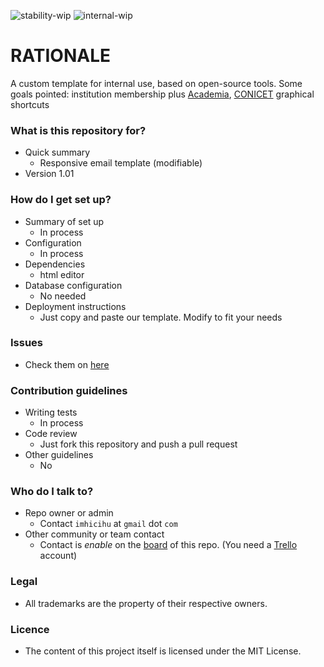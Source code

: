 ![stability-wip](https://img.shields.io/badge/stability-work_in_progress-lightgrey.svg)
![internal-wip](https://img.shields.io/badge/Internal%20use%3A-stable-green.svg)

# RATIONALE #

A custom template for internal use, based on open-source tools. Some goals pointed: institution membership plus [Academia](https://www.academia.edu/), [CONICET](http://www.conicet.gov.ar/) graphical shortcuts 

### What is this repository for? ###

* Quick summary
    - Responsive email template (modifiable)
* Version 1.01

### How do I get set up? ###

* Summary of set up
    - In process
* Configuration
    - In process
* Dependencies
    - html editor
* Database configuration
    - No needed
* Deployment instructions
    - Just copy and paste our template. Modify to fit your needs

### Issues ###

* Check them on [here](hhttps://bitbucket.org/imhicihu/responsive-email-template/issues) 

### Contribution guidelines ###

* Writing tests
    - In process
* Code review
    - Just fork this repository and push a pull request
* Other guidelines
    - No

### Who do I talk to? ###

* Repo owner or admin
    - Contact `imhicihu` at `gmail` dot `com`
* Other community or team contact
    - Contact is _enable_ on the [board](https://bitbucket.org/imhicihu/responsive-email-template/addon/trello/trello-board) of this repo. (You need a [Trello](https://trello.com/) account)


### Legal ###

* All trademarks are the property of their respective owners.

### Licence ###

* The content of this project itself is licensed under the MIT License.     